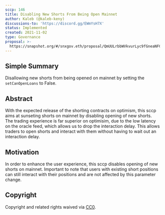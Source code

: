 ```yaml
---
sccp: 146
title: Disabling New Shorts From Being Open Mainnet
author: Kaleb (@kaleb-keny)
discussions-to: 'https://discord.gg/EWmYsH7X'
status: Implemented
created: 2021-11-02
type: Governance
proposal: >-
  https://snapshot.org/#/snxgov.eth/proposal/QmUULrbbWVkvurLyc9fGneaNFCepGzMs5xDQLCXUVecaCs
---
```


## Simple Summary
<!--"If you can't explain it simply, you don't understand it well enough." Provide a simplified and layman-accessible explanation of the SCCP.-->

Disallowing new shorts from being opened on mainnet by setting the `setCanOpenLoans` to False.

## Abstract
<!--A short (~200 word) description of the variable change proposed.-->

With the expected release of the shorting contracts on optimism, this sccp aims at sunseting shorts on mainnet by disabling opening of new shorts. The trading experience is far superior on optimisim, due to the low latency on the oracle feed, which allows us to drop the interaction delay. This allows traders to open shorts and interact with them without having to wait out an interaction delay.

## Motivation
<!--The motivation is critical for SCCPs that want to update variables within Synthetix. It should clearly explain why the existing variable is not incentive aligned. SCCP submissions without sufficient motivation may be rejected outright.-->

In order to enhance the user experience, this sccp disables opening of new shorts on mainnet. Important to note that users with existing short positions can still interact with their positions and are not affected by this parameter change.

## Copyright
Copyright and related rights waived via [CC0](https://creativecommons.org/publicdomain/zero/1.0/).